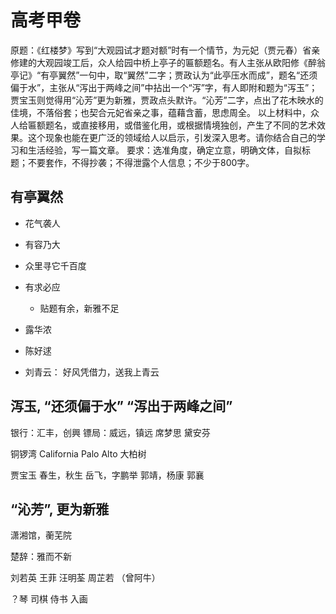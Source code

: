 # 高考甲卷

原题：《红楼梦》写到“大观园试才题对额”时有一个情节，为元妃（贾元春）省亲修建的大观园竣工后，众人给园中桥上亭子的匾额题名。有人主张从欧阳修《醉翁亭记》“有亭翼然”一句中，取“翼然”二字；贾政认为“此亭压水而成”，题名“还须偏于水”，主张从“泻出于两峰之间”中拈出一个“泻”字，有人即附和题为“泻玉”；贾宝玉则觉得用“沁芳”更为新雅，贾政点头默许。“沁芳”二字，点出了花木映水的佳境，不落俗套；也契合元妃省亲之事，蕴藉含蓄，思虑周全。
以上材料中，众人给匾额题名，或直接移用，或借鉴化用，或根据情境独创，产生了不同的艺术效果。这个现象也能在更广泛的领域给人以启示，引发深入思考。请你结合自己的学习和生活经验，写一篇文章。
要求：选准角度，确定立意，明确文体，自拟标题；不要套作，不得抄袭；不得泄露个人信息；不少于800字。

## 有亭翼然

- 花气袭人
- 有容乃大
- 众里寻它千百度
- 有求必应
  - 贴题有余，新雅不足

- 露华浓
- 陈好逑
- 刘青云： 好风凭借力，送我上青云


## 泻玉, “还须偏于水” “泻出于两峰之间”

银行：汇丰，创興
镖局：威远，镇远
席梦思
黛安芬

铜锣湾
California
Palo Alto
大柏树

贾宝玉
春生，秋生
岳飞，字鹏举
郭靖，杨康
郭襄

## “沁芳”, 更为新雅

潇湘馆，蘅芜院

楚辞：雅而不新

刘若英
王菲
汪明荃
周芷若 （曾阿牛）

？琴
司棋
侍书
入画
